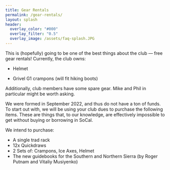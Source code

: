 ```yaml
---
title: Gear Rentals
permalink: /gear-rentals/
layout: splash
header:
  overlay_color: "#000"
  overlay_filter: "0.5"
  overlay_image: /assets/faq-splash.JPG
---
```

This is (hopefully) going to be one of the best things about the club — free gear rentals!
Currently, the club owns:

* Helmet

* Grivel G1 crampons (will fit hiking boots)

Additionally, club members have some spare gear. Mike and Phil in particular might be worth asking. 

We were formed in September 2022, and thus do not have a ton of funds. To start out with, we will be using your club dues to purchase the following items. These are things that, to our knowledge, are effectively impossible to get without buying or borrowing in SoCal.

We intend to purchase:
* A single trad rack
* 12x Quickdraws
* 2 Sets of: Crampons, Ice Axes, Helmet
* The new guidebooks for the Southern and Northern Sierra (by Roger Putnam and Vitaliy Musiyenko)

